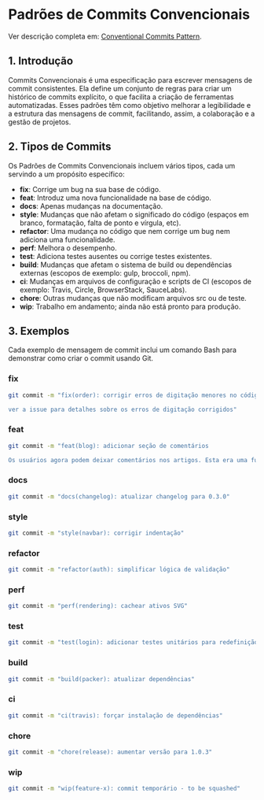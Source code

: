 # Padrões de Commits Convencionais
Ver descrição completa em: [Conventional Commits Pattern](https://github.com/BrunoTanabe/conventional-commits-pattern/).

## 1. Introdução
Commits Convencionais é uma especificação para escrever mensagens de commit consistentes. Ela define um conjunto de regras para criar um histórico de commits explícito, o que facilita a criação de ferramentas automatizadas. Esses padrões têm como objetivo melhorar a legibilidade e a estrutura das mensagens de commit, facilitando, assim, a colaboração e a gestão de projetos.

## 2. Tipos de Commits
Os Padrões de Commits Convencionais incluem vários tipos, cada um servindo a um propósito específico:

- **fix**: Corrige um bug na sua base de código.
- **feat**: Introduz uma nova funcionalidade na base de código.
- **docs**: Apenas mudanças na documentação.
- **style**: Mudanças que não afetam o significado do código (espaços em branco, formatação, falta de ponto e vírgula, etc).
- **refactor**: Uma mudança no código que nem corrige um bug nem adiciona uma funcionalidade.
- **perf**: Melhora o desempenho.
- **test**: Adiciona testes ausentes ou corrige testes existentes.
- **build**: Mudanças que afetam o sistema de build ou dependências externas (escopos de exemplo: gulp, broccoli, npm).
- **ci**: Mudanças em arquivos de configuração e scripts de CI (escopos de exemplo: Travis, Circle, BrowserStack, SauceLabs).
- **chore**: Outras mudanças que não modificam arquivos src ou de teste.
- **wip**: Trabalho em andamento; ainda não está pronto para produção.

## 3. Exemplos
Cada exemplo de mensagem de commit inclui um comando Bash para demonstrar como criar o commit usando Git.

### fix
```bash
git commit -m "fix(order): corrigir erros de digitação menores no código

ver a issue para detalhes sobre os erros de digitação corrigidos"
```
### feat
```bash
git commit -m "feat(blog): adicionar seção de comentários

Os usuários agora podem deixar comentários nos artigos. Esta era uma funcionalidade muito solicitada pelo nosso feedback de usuários."
```
### docs
```bash
git commit -m "docs(changelog): atualizar changelog para 0.3.0"
```
### style
```bash
git commit -m "style(navbar): corrigir indentação"
```
### refactor
```bash
git commit -m "refactor(auth): simplificar lógica de validação"
```
### perf
```bash
git commit -m "perf(rendering): cachear ativos SVG"
```
### test
```bash
git commit -m "test(login): adicionar testes unitários para redefinição de senha"
```
### build
```bash
git commit -m "build(packer): atualizar dependências"
```
### ci
```bash
git commit -m "ci(travis): forçar instalação de dependências"
```
### chore
```bash
git commit -m "chore(release): aumentar versão para 1.0.3"
```
### wip
```bash
git commit -m "wip(feature-x): commit temporário - to be squashed"
```